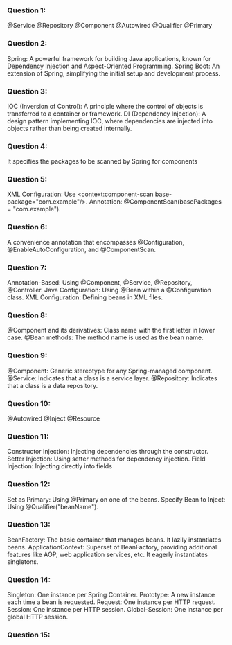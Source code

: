### Question 1:
@Service
@Repository
@Component
@Autowired
@Qualifier
@Primary

### Question 2:
Spring: A powerful framework for building Java applications, known for Dependency Injection and Aspect-Oriented Programming.
Spring Boot: An extension of Spring, simplifying the initial setup and development process.


### Question 3:
IOC (Inversion of Control): A principle where the control of objects is transferred to a container or framework.
DI (Dependency Injection): A design pattern implementing IOC, where dependencies are injected into objects rather than being created internally.

### Question 4:
It specifies the packages to be scanned by Spring for components 

### Question 5:
XML Configuration: Use <context:component-scan base-package="com.example"/>.
Annotation: @ComponentScan(basePackages = "com.example").


### Question 6:
A convenience annotation that encompasses @Configuration, @EnableAutoConfiguration, and @ComponentScan.

### Question 7:
Annotation-Based: Using @Component, @Service, @Repository, @Controller.
Java Configuration: Using @Bean within a @Configuration class.
XML Configuration: Defining beans in XML files.

### Question 8:
@Component and its derivatives: Class name with the first letter in lower case.
@Bean methods: The method name is used as the bean name.

### Question 9:
@Component: Generic stereotype for any Spring-managed component.
@Service: Indicates that a class is a service layer.
@Repository: Indicates that a class is a data repository.

### Question 10:
@Autowired
@Inject
@Resource

### Question 11:
Constructor Injection: Injecting dependencies through the constructor.
Setter Injection: Using setter methods for dependency injection.
Field Injection: Injecting directly into fields


### Question 12:
Set as Primary: Using @Primary on one of the beans.
Specify Bean to Inject: Using @Qualifier("beanName").

### Question 13:
BeanFactory: The basic container that manages beans. It lazily instantiates beans.
ApplicationContext: Superset of BeanFactory, providing additional features like AOP, web application services, etc. It eagerly instantiates singletons.

### Question 14:
Singleton: One instance per Spring Container.
Prototype: A new instance each time a bean is requested.
Request: One instance per HTTP request.
Session: One instance per HTTP session.
Global-Session: One instance per global HTTP session.

### Question 15:
<bean id="myBean" class="com.example.MyClass"/>

<bean id="myBean" class="com.example.MyClass">
  <property name="dependency" ref="anotherBean"/>
</bean>